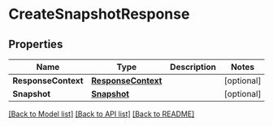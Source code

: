 # CreateSnapshotResponse

## Properties

Name | Type | Description | Notes
------------ | ------------- | ------------- | -------------
**ResponseContext** | [**ResponseContext**](ResponseContext.md) |  | [optional] 
**Snapshot** | [**Snapshot**](Snapshot.md) |  | [optional] 

[[Back to Model list]](../README.md#documentation-for-models) [[Back to API list]](../README.md#documentation-for-api-endpoints) [[Back to README]](../README.md)


